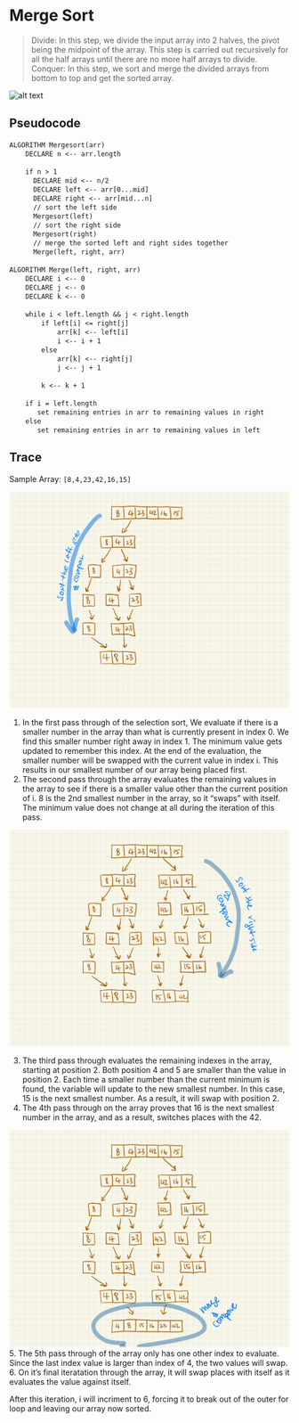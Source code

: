 # Merge Sort

> Divide: In this step, we divide the input array into 2 halves, the pivot being the midpoint of the array. This step is carried out recursively for all the half arrays until there are no more half arrays to divide.
> Conquer: In this step, we sort and merge the divided arrays from bottom to top and get the sorted array.

![alt text](https://media.geeksforgeeks.org/wp-content/uploads/insertionsort.png "selection sort")

## Pseudocode
```
ALGORITHM Mergesort(arr)
    DECLARE n <-- arr.length
           
    if n > 1
      DECLARE mid <-- n/2
      DECLARE left <-- arr[0...mid]
      DECLARE right <-- arr[mid...n]
      // sort the left side
      Mergesort(left)
      // sort the right side
      Mergesort(right)
      // merge the sorted left and right sides together
      Merge(left, right, arr)

ALGORITHM Merge(left, right, arr)
    DECLARE i <-- 0
    DECLARE j <-- 0
    DECLARE k <-- 0

    while i < left.length && j < right.length
        if left[i] <= right[j]
            arr[k] <-- left[i]
            i <-- i + 1
        else
            arr[k] <-- right[j]
            j <-- j + 1
            
        k <-- k + 1

    if i = left.length
       set remaining entries in arr to remaining values in right
    else
       set remaining entries in arr to remaining values in left  
```

## Trace

Sample Array: `[8,4,23,42,16,15]`

![alt text](https://github.com/crystal-leesj/data-structures-and-algorithms/blob/master/code401challenges/assets/merge-sort1.jpg "selection sort")

1. In the first pass through of the selection sort, We evaluate if there is a smaller number in the array than what is currently present in index 0. We find this smaller number right away in index 1. The minimum value gets updated to remember this index. At the end of the evaluation, the smaller number will be swapped with the current value in index i. This results in our smallest number of our array being placed first.
2. The second pass through the array evaluates the remaining values in the array to see if there is a smaller value other than the current position of i. 8 is the 2nd smallest number in the array, so it “swaps” with itself. The minimum value does not change at all during the iteration of this pass.

![alt text](https://github.com/crystal-leesj/data-structures-and-algorithms/blob/master/code401challenges/assets/merge-sort2.jpg "selection sort")

3. The third pass through evaluates the remaining indexes in the array, starting at position 2. Both position 4 and 5 are smaller than the value in position 2. Each time a smaller number than the current minimum is found, the variable will update to the new smallest number. In this case, 15 is the next smallest number. As a result, it will swap with position 2.
4. The 4th pass through on the array proves that 16 is the next smallest number in the array, and as a result, switches places with the 42.

![alt text](https://github.com/crystal-leesj/data-structures-and-algorithms/blob/master/code401challenges/assets/merge-sort3.jpg "selection sort")
5. The 5th pass through of the array only has one other index to evaluate. Since the last index value is larger than index of 4, the two values will swap.
6. On it’s final iteratation through the array, it will swap places with itself as it evaluates the value against itself.

After this iteration, i will incriment to 6, forcing it to break out of the outer for loop and leaving our array now sorted.